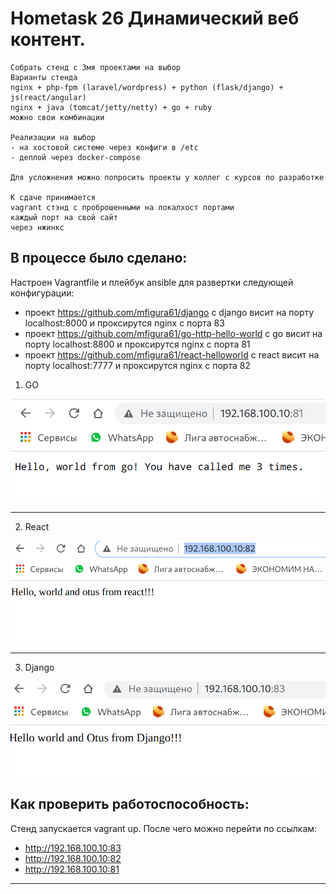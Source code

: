 # Hometask 26 Динамический веб контент.  

```
Собрать стенд с 3мя проектами на выбор
Варианты стенда
nginx + php-fpm (laravel/wordpress) + python (flask/django) + js(react/angular)
nginx + java (tomcat/jetty/netty) + go + ruby
можно свои комбинации

Реализации на выбор
- на хостовой системе через конфиги в /etc
- деплой через docker-compose

Для усложнения можно попросить проекты у коллег с курсов по разработке

К сдаче принимается
vagrant стэнд с проброшенными на локалхост портами
каждый порт на свой сайт
через нжинкс
```

## В процессе было сделано:
Настроен Vagrantfile и плейбук ansible для развертки следующей конфигурации:
- проект https://github.com/mfigura61/django c django висит на порту localhost:8000 и проксирутся nginx с порта 83
- проект https://github.com/mfigura61/go-http-hello-world с go висит на порту localhost:8800 и проксирутся nginx с порта 81
- проект https://github.com/mfigura61/react-helloworld с react висит на порту localhost:7777 и проксирутся nginx с порта 82


1. GO

![Image 1](https://raw.githubusercontent.com/mfigura61/Hometask26/master/screenshots/scr1.png)

--------
2. React

![Image 2](https://raw.githubusercontent.com/mfigura61/Hometask26/master/screenshots/scr2.png)

--------
3. Django

![Image 3](https://raw.githubusercontent.com/mfigura61/Hometask26/master/screenshots/scr3.png)


## Как проверить работоспособность:
Стенд запускается vagrant up.  После чего можно перейти по ссылкам:
- http://192.168.100.10:83
- http://192.168.100.10:82
- http://192.168.100.10:81

---
